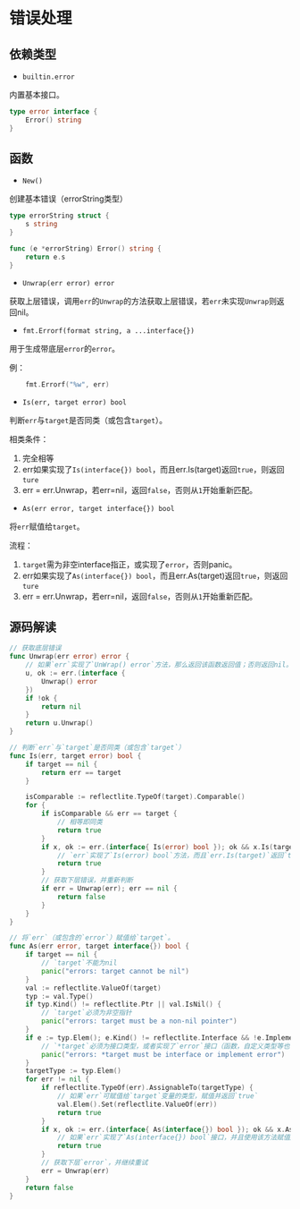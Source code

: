 # 错误处理

## 依赖类型

- `builtin.error`

内置基本接口。

```go
type error interface {
    Error() string
}
```

## 函数

- `New()`

创建基本错误（errorString类型）

```go
type errorString struct {
    s string
}

func (e *errorString) Error() string {
    return e.s
}
```

- `Unwrap(err error) error`

获取上层错误，调用`err`的`Unwrap`的方法获取上层错误，若`err`未实现`Unwrap`则返回nil。

- `fmt.Errorf(format string, a ...interface{})`

用于生成带底层`error`的`error`。

例：
```go
    fmt.Errorf("%w", err)
```

- `Is(err, target error) bool`

判断`err`与`target`是否同类（或包含`target`）。

相类条件：

1. 完全相等
2. err如果实现了`Is(interface{}) bool`，而且err.Is(target)返回`true`，则返回`ture`
3. err = err.Unwrap，若err=nil，返回`false`，否则从`1`开始重新匹配。

- `As(err error, target interface{}) bool`

将`err`赋值给`target`。

流程：

1. `target`需为非空interface指正，或实现了`error`，否则panic。
2. err如果实现了`As(interface{}) bool`，而且err.As(target)返回`true`，则返回`ture`
3. err = err.Unwrap，若err=nil，返回`false`，否则从`1`开始重新匹配。

## 源码解读

```go
// 获取底层错误
func Unwrap(err error) error {
    // 如果`err`实现了`UnWrap() error`方法，那么返回该函数返回值；否则返回nil。
    u, ok := err.(interface {
        Unwrap() error
    })
    if !ok {
        return nil
    }
    return u.Unwrap()
}

// 判断`err`与`target`是否同类（或包含`target`）
func Is(err, target error) bool {
    if target == nil {
        return err == target
    }

    isComparable := reflectlite.TypeOf(target).Comparable()
    for {
        if isComparable && err == target {
            // 相等即同类
            return true
        }
        if x, ok := err.(interface{ Is(error) bool }); ok && x.Is(target) {
            // `err`实现了`Is(error) bool`方法，而且`err.Is(target)`返回`true，返回
            return true
        }
        // 获取下层错误，并重新判断
        if err = Unwrap(err); err == nil {
            return false
        }
    }
}

// 将`err`（或包含的`error`）赋值给`target`。
func As(err error, target interface{}) bool {
    if target == nil {
        // `target`不能为nil
        panic("errors: target cannot be nil")
    }
    val := reflectlite.ValueOf(target)
    typ := val.Type()
    if typ.Kind() != reflectlite.Ptr || val.IsNil() {
        // `target`必须为非空指针
        panic("errors: target must be a non-nil pointer")
    }
    if e := typ.Elem(); e.Kind() != reflectlite.Interface && !e.Implements(errorType) {
        // `*target`必须为接口类型，或者实现了`error`接口（函数，自定义类型等也可以实现接口）
        panic("errors: *target must be interface or implement error")
    }
    targetType := typ.Elem()
    for err != nil {
        if reflectlite.TypeOf(err).AssignableTo(targetType) {
            // 如果`err`可赋值给`target`变量的类型，赋值并返回`true`
            val.Elem().Set(reflectlite.ValueOf(err))
            return true
        }
        if x, ok := err.(interface{ As(interface{}) bool }); ok && x.As(target) {
            // 如果`err`实现了`As(interface{}) bool`接口，并且使用该方法赋值成功，则返回`true`
            return true
        }
        // 获取下层`error`，并继续重试
        err = Unwrap(err)
    }
    return false
}
```